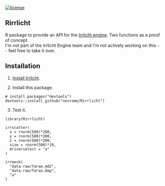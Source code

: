[![license](https://img.shields.io/badge/license-GPL%202-B50B82.svg)](http://www.r-project.org/Licenses/GPL-2)

Rirrlicht
---------

R package to provide an API for the [Irrlicht engine](http://irrlicht.sourceforge.net/). Two functions as a proof of concept.  
I'm not part of the Irrlicht Engine team and I'm not actively working on this -- feel free to take it over.

Installation
------------

1. [Install Irrlicht](http://irrlicht.sourceforge.net/?page_id=10).

2. Install this package.

```{r}
# install.packages("devtools")
devtools::install_github("nevrome/Rirrlicht")
``` 

3. Test it.

```{r}
library(Rirrlicht)

irrscatter(
  x = rnorm(500)*200, 
  y = rnorm(500)*200, 
  z = rnorm(500)*200, 
  size = rnorm(500)*10, 
  driverselect = "a"
)

irrmesh(
  "data-raw/farao.md2", 
  "data-raw/farao.bmp", 
  "a"
)
``` 